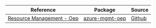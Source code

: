 | Reference | Package | Source |
|---|---|---|
|[Resource Management - Oep](mgmt-oep-readme.md)|[azure-mgmt-oep](https://pypi.org/project/azure-mgmt-oep)|[Github](https://github.com/Azure/azure-sdk-for-python/blob/main/sdk/oep/azure-mgmt-oep)|
